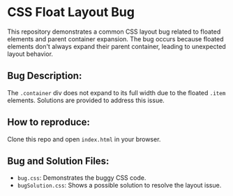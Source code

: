 # CSS Float Layout Bug

This repository demonstrates a common CSS layout bug related to floated elements and parent container expansion.  The bug occurs because floated elements don't always expand their parent container, leading to unexpected layout behavior.

## Bug Description:
The `.container` div does not expand to its full width due to the floated `.item` elements. Solutions are provided to address this issue.

## How to reproduce:
Clone this repo and open `index.html` in your browser.

## Bug and Solution Files:
- `bug.css`: Demonstrates the buggy CSS code.
- `bugSolution.css`: Shows a possible solution to resolve the layout issue. 